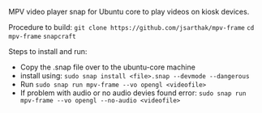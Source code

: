 MPV video player snap for Ubuntu core to play videos on kiosk devices.

Procedure to build:
`git clone https://github.com/jsarthak/mpv-frame`
`cd mpv-frame`
`snapcraft`

Steps to install and run:
  - Copy the .snap file over to the ubuntu-core machine
  - install using:
    `sudo snap install <file>.snap --devmode --dangerous`
  - Run 
    `sudo snap run mpv-frame --vo opengl <videofile>`
  - If problem with audio or no audio devies found error:
    `sudo snap run mpv-frame --vo opengl --no-audio <videofile>`
